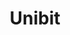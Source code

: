 ---
title: "Unibit"
icon: images/icons/unibit.svg
official_url: https://github.com/statichunthq/unibit
taxonomy: ssg
---
